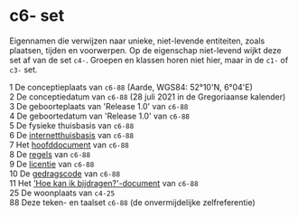 # c6- set

Eigennamen die verwijzen naar unieke, niet-levende entiteiten, zoals plaatsen, tijden en voorwerpen.
Op de eigenschap niet-levend wijkt deze set af van de set `c4-`.
Groepen en klassen horen niet hier, maar in de `c1-` of `c3-` set.

1  De conceptieplaats van `c6-88`  (Aarde, WGS84: 52°10'N, 6°04'E)  
2  De conceptiedatum van `c6-88` (28 juli 2021 in de Gregoriaanse kalender)  
3  De geboorteplaats van 'Release 1.0' van `c6-88`  
4  De geboortedatum van 'Release 1.0' van `c6-88`  
5  De  fysieke thuisbasis van `c6-88`  
6  De [internetthuisbasis](https://www.c6-88.org) van `c6-88`  
7  Het [hoofddocument](/README.md) van `c6-88`  
8  De [regels](/REGELS.md) van `c6-88`  
9  De [licentie](/LICENCE) van `c6-88`  
10  De [gedragscode](/CODE_OF_CONDUCT.md) van `c6-88`  
11  Het ['Hoe kan ik bijdragen?'-document](/CONTRIBUTING.md) van `c6-88`  
25  De woonplaats van `c4-25`  
88  Deze teken- en taalset `c6-88` (de onvermijdelijke zelfreferentie)  
